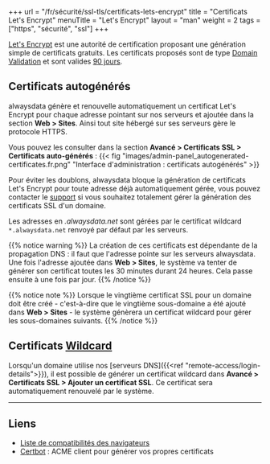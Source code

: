+++
url = "/fr/sécurité/ssl-tls/certificats-lets-encrypt"
title = "Certificats Let's Encrypt"
menuTitle = "Let's Encrypt"
layout = "man"
weight = 2
tags = ["https", "sécurité", "ssl"]
+++

[Let's Encrypt](https://letsencrypt.org/fr/) est une autorité de certification proposant une génération simple de certificats gratuits. Les certificats proposés sont de type [Domain Validation](https://en.wikipedia.org/wiki/Domain-validated_certificate) et sont valides [90 jours](https://letsencrypt.org/2015/11/09/why-90-days.html).

## Certificats autogénérés
alwaysdata génère et renouvelle automatiquement un certificat Let's Encrypt pour chaque adresse pointant sur nos serveurs et ajoutée dans la section **Web > Sites**. Ainsi tout site hébergé sur ses serveurs gère le protocole HTTPS.

Vous pouvez les consulter dans la section **Avancé > Certificats SSL > Certificats auto-générés** :
{{< fig "images/admin-panel_autogenerated-certificates.fr.png" "Interface d'administration : certificats autogénérés" >}}

Pour éviter les doublons, alwaysdata bloque la génération de certificats Let's Encrypt pour toute adresse déjà automatiquement gérée, vous pouvez contacter le [support](https://admin.alwaysdata.com/support/add) si vous souhaitez totalement gérer la génération des certificats SSL d'un domaine.

Les adresses en *.alwaysdata.net* sont gérées par le certificat wildcard `*.alwaysdata.net` renvoyé par défaut par les serveurs.

{{% notice warning %}}
La création de ces certificats est dépendante de la propagation DNS : il faut que l'adresse pointe sur les serveurs alwaysdata. Une fois l'adresse ajoutée dans **Web > Sites**, le système va tenter de générer son certificat toutes les 30 minutes durant 24 heures. Cela passe ensuite à une fois par jour.
{{% /notice %}}

{{% notice note %}}
Lorsque le vingtième certificat SSL pour un domaine doit être créé - c'est-à-dire que le vingtième sous-domaine a été ajouté dans **Web > Sites** - le système génèrera un certificat wildcard pour gérer les sous-domaines suivants.
{{% /notice %}}

## Certificats [Wildcard](https://en.wikipedia.org/wiki/Wildcard_certificate)

Lorsqu'un domaine utilise nos [serveurs DNS]({{<ref "remote-access/login-details">}}), il est possible de générer un certificat wildcard dans **Avancé > Certificats SSL > Ajouter un certificat SSL**. Ce certificat sera automatiquement renouvelé par le système.

---
## Liens

- [Liste de compatibilités des navigateurs](https://letsencrypt.org/docs/certificate-compatibility/)
- [Certbot](https://certbot.eff.org/) : ACME client pour générer vos propres certificats

